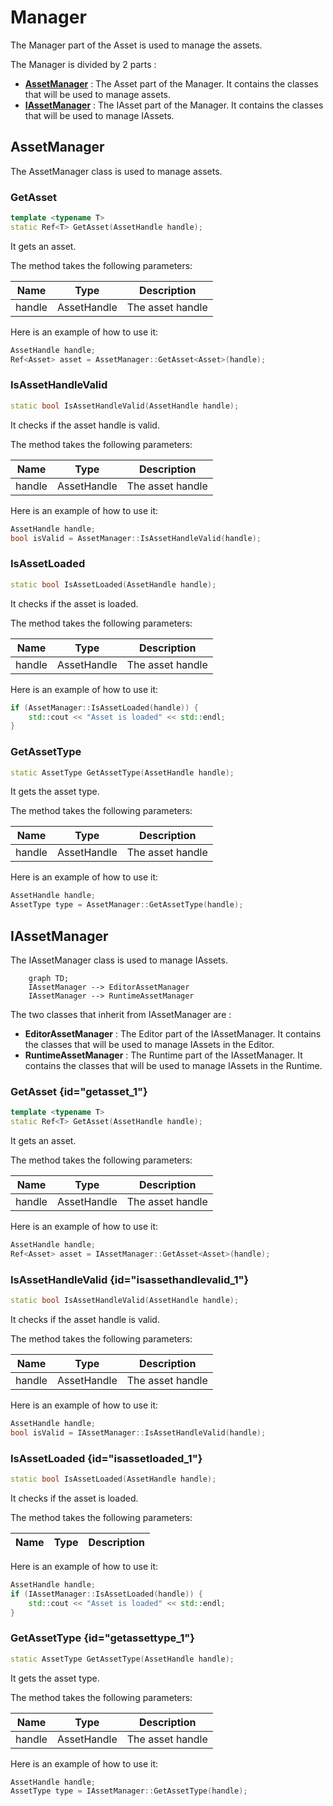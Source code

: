 # Manager

The Manager part of the Asset is used to manage the assets.

The Manager is divided by 2 parts : 

- [**AssetManager**](#assetmanager) : The Asset part of the Manager. It contains the classes that will be used to manage assets.
- [**IAssetManager**](#iassetmanager) : The IAsset part of the Manager. It contains the classes that will be used to manage IAssets.

## AssetManager

The AssetManager class is used to manage assets.

### GetAsset

```c++
template <typename T>
static Ref<T> GetAsset(AssetHandle handle);
```

It gets an asset.

The method takes the following parameters:

| Name   | Type         | Description      |
|--------|--------------|------------------|
| handle | AssetHandle  | The asset handle |

Here is an example of how to use it:

```c++
AssetHandle handle;
Ref<Asset> asset = AssetManager::GetAsset<Asset>(handle);
```

### IsAssetHandleValid

```c++
static bool IsAssetHandleValid(AssetHandle handle);
```

It checks if the asset handle is valid.

The method takes the following parameters:

| Name   | Type         | Description      |
|--------|--------------|------------------|
| handle | AssetHandle  | The asset handle |

Here is an example of how to use it:

```c++
AssetHandle handle;
bool isValid = AssetManager::IsAssetHandleValid(handle);
```

### IsAssetLoaded

```c++
static bool IsAssetLoaded(AssetHandle handle);
```

It checks if the asset is loaded.

The method takes the following parameters:

| Name   | Type         | Description      |
|--------|--------------|------------------|
| handle | AssetHandle  | The asset handle |

Here is an example of how to use it:

```c++
if (AssetManager::IsAssetLoaded(handle)) {
    std::cout << "Asset is loaded" << std::endl;
}
```

### GetAssetType

```c++
static AssetType GetAssetType(AssetHandle handle);
```

It gets the asset type.

The method takes the following parameters:

| Name   | Type         | Description      |
|--------|--------------|------------------|
| handle | AssetHandle  | The asset handle |

Here is an example of how to use it:

```c++
AssetHandle handle;
AssetType type = AssetManager::GetAssetType(handle);
```

## IAssetManager

The IAssetManager class is used to manage IAssets.

```mermaid
    graph TD;
    IAssetManager --> EditorAssetManager
    IAssetManager --> RuntimeAssetManager
```

The two classes that inherit from IAssetManager are :

- **EditorAssetManager** : The Editor part of the IAssetManager. It contains the classes that will be used to manage IAssets in the Editor.
- **RuntimeAssetManager** : The Runtime part of the IAssetManager. It contains the classes that will be used to manage IAssets in the Runtime.

### GetAsset {id="getasset_1"}

```c++
template <typename T>
static Ref<T> GetAsset(AssetHandle handle);
```

It gets an asset.

The method takes the following parameters:

| Name   | Type         | Description      |
|--------|--------------|------------------|
| handle | AssetHandle  | The asset handle |

Here is an example of how to use it:

```c++
AssetHandle handle;
Ref<Asset> asset = IAssetManager::GetAsset<Asset>(handle);
```

### IsAssetHandleValid {id="isassethandlevalid_1"}

```c++
static bool IsAssetHandleValid(AssetHandle handle);
```

It checks if the asset handle is valid.

The method takes the following parameters:

| Name   | Type         | Description      |
|--------|--------------|------------------|
| handle | AssetHandle  | The asset handle |

Here is an example of how to use it:

```c++
AssetHandle handle;
bool isValid = IAssetManager::IsAssetHandleValid(handle);
```

### IsAssetLoaded {id="isassetloaded_1"}

```c++
static bool IsAssetLoaded(AssetHandle handle);
```

It checks if the asset is loaded.

The method takes the following parameters:

| Name   | Type         | Description      |
|--------|--------------|------------------|

Here is an example of how to use it:

```c++
AssetHandle handle;
if (IAssetManager::IsAssetLoaded(handle)) {
    std::cout << "Asset is loaded" << std::endl;
}
```


### GetAssetType {id="getassettype_1"}

```c++
static AssetType GetAssetType(AssetHandle handle);
```

It gets the asset type.

The method takes the following parameters:

| Name   | Type         | Description      |
|--------|--------------|------------------|
| handle | AssetHandle  | The asset handle |

Here is an example of how to use it:

```c++
AssetHandle handle;
AssetType type = IAssetManager::GetAssetType(handle);
```


